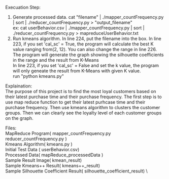 Execuation Step:
1. Generate processed data. 
  cat "filename" | ./mapper_countFrequency.py | sort | ./reducer_countFrequency.py > "output_filename" \
  ex: cat userBehavior.csv | ./mapper_countFrequency.py | sort | ./reducer_countFrequency.py > mapreduceUserBehavior.txt 
2. Run kmeans algorithm. 
  In line 224, put the filename into the box.
  In line 223, if you set 'cal_sc' = True, the program will calculate the best K value ranging from(2, 12). You can also change the range in line 226. The program will generate the graph showing the silhouette coefficients in the range and the result from K-Means \
  In line 223, if you set 'cal_sc' = False and set the k value, the program will only geneate the result from K-Means with given K value. \
  run "python kmeans.py"



Explaination:\
The purpose of this project is to find the most loyal customers based on their latest purchase time and their purchase frequency. The first step is to use map reduce function to get their latest purhcase time and their purchase frequency. Then use kmeans algorithm to clusters the customer groups. Then we can clearly see the loyalty level of each customer groups on the graph. 



Files: \
MapReduce Program( mapper_countFrequency.py reducer_countFrequency.py )\
Kmeans Algorithm( kmeans.py )\
Initial Test Data ( userBehavior.csv)\
Processed Data( mapReduce_processedData )\
Sample Result Image( kmean_result)\
Sample Kmeans++ Result( kmeans++_result) \
Sample Silhouette Coefficient Result( silhouette_coefficient_result) \
